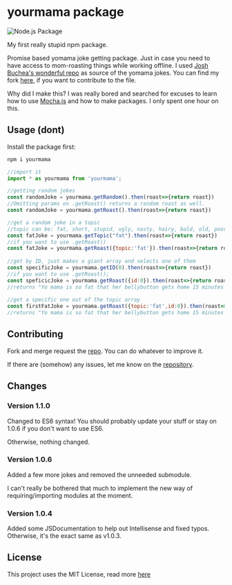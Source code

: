 # yourmama package

![Node.js Package](https://github.com/JesseStorms/yomama/workflows/Node.js%20Package/badge.svg)

My first really stupid npm package.

Promise based yomama joke getting package. Just in case you need to have access to mom-roasting things while working offline. I used [Josh Buchea's wonderful repo](https://github.com/joshbuchea/yo-mama) as source of the yomama jokes. You can find my fork [here](https://github.com/JesseStorms/yo-mama), if you want to contribute to the file.

Why did I make this? I was really bored and searched for excuses to learn how to use [Mocha.js](https://mochajs.org/) and how to make packages. I only spent one hour on this.

## Usage (dont)

Install the package first:  

```bash
npm i yourmama
```

```js
//import it
import * as yourmama from 'yourmama';

//getting random jokes
const randomJoke = yourmama.getRandom().then(roast=>{return roast})
//Omitting params on .getRoast() returns a random roast as well.
const randomJoke = yourmama.getRoast().then(roast=>{return roast})

//get a random joke in a topic
//topic can be: fat, short, stupid, ugly, nasty, hairy, bald, old, poor, skinny, tall and nice
const fatJoke = yourmama.getTopic("fat").then(roast=>{return roast})
//if you want to use .getRoast()
const fatJoke = yourmama.getRoast({topic:'fat'}).then(roast=>{return roast}) 
 
//get by ID, just makes a giant array and selects one of them
const specificJoke = yourmama.getID(0).then(roast=>{return roast})
//if you want to use .getRoast();
const speficicJoke = yourmama.getRoast({id:0}).then(roast=>{return roast})
//returns "Yo mama is so fat that her bellybutton gets home 15 minutes before she does." 
 
//get a specific one out of the topic array
const firstFatJoke = yourmama.getRoast({topic:'fat',id:0}).then(roast=>{return roast}) 
//returns "Yo mama is so fat that her bellybutton gets home 15 minutes before she does." 
```

## Contributing

Fork and merge request the [repo](https://github.com/JesseStorms/yomama). You can do whatever to improve it.

If there are (somehow) any issues, let me know on the [repository](https://github.com/JesseStorms/yomama/issues).

## Changes

### Version 1.1.0

Changed to ES6 syntax! You should probably update your stuff or stay on 1.0.6 if you don't want to use ES6.

Otherwise, nothing changed.

### Version 1.0.6

Added a few more jokes and removed the unneeded submodule.

I can't really be bothered that much to implement the new way of requiring/importing modules at the moment.

### Version 1.0.4

Added some JSDocumentation to help out Intellisense and fixed typos. Otherwise, it's the exact same as v1.0.3.

## License

This project uses the MIT License, read more [here](https://github.com/JesseStorms/yomama/blob/main/LICENSE.md)